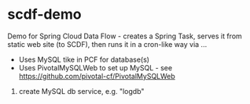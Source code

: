 # scdf-demo
Demo for Spring Cloud Data Flow - creates a Spring Task, serves it from static web site (to SCDF), then runs it in a cron-like way via ...

- Uses MySQL tike in PCF for database(s)
- Uses PivotalMySQLWeb to set up MySQL - see https://github.com/pivotal-cf/PivotalMySQLWeb

1. create MySQL db service, e.g. "logdb"
